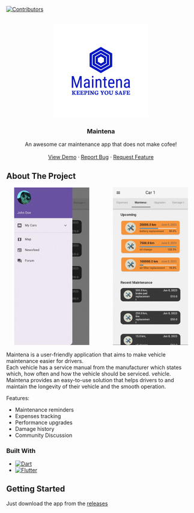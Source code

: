 [![Contributors](https://img.shields.io/github/contributors/basilis0606/MainTena)](https://github.com/basilis0606/MainTena/graphs/contributors)

<!-- PROJECT LOGO -->
<br />
<div align="center">
  <a href="https://github.com/basilis0606/MainTena/">
    <img src="brand/png/logo-no-background.png" alt="Logo" width="250" height="250">
  </a>

  <h3 align="center">Maintena</h3>

  <p align="center">
    An awesome car maintenance app that does not make cofee!
    <br />
<!--     <a href="https://github.com/othneildrew/Best-README-Template"><strong>Explore the docs »</strong></a>
    <br /> -->
    <br />
    <a href="https://github.com/basilis0606/MainTena/releases">View Demo</a>
    ·
    <a href="https://github.com/basilis0606/MainTena//issues">Report Bug</a>
    ·
    <a href="https://github.com/basilis0606/MainTena//issues">Request Feature</a>
  </p>
</div>

<!-- ABOUT THE PROJECT -->
## About The Project

<p align="center">
    <img src="docs/Project-description/assets/Screenshots/IMG_20230608_191731.jpg" alt="Product 1" style="width: 200px;">
    &nbsp;&nbsp;&nbsp;&nbsp;&nbsp;&nbsp;&nbsp;&nbsp;&nbsp;&nbsp;&nbsp;&nbsp;&nbsp;&nbsp;
    <img src="docs/Project-description/assets/Screenshots/IMG_20230608_191847.jpg" alt="Product 2" style="width: 200px;">
</p>

Maintena is a user-friendly application that aims to make vehicle maintenance easier for drivers. </br>
Each vehicle has a service manual from the manufacturer
which states which, how often and how the vehicle should be serviced.
vehicle. </br>
Maintena provides an easy-to-use solution that helps drivers to
and maintain the longevity of their vehicle and the
smooth operation.</br>

Features:
* Maintenance reminders
* Expenses tracking
* Performance upgrades
* Damage history
* Community Discussion

### Built With

* [![Dart][Dart-ico]][Dart-url]
* [![Flutter][Flutter-ico]][Flutter-url]

<!-- GETTING STARTED -->
## Getting Started

Just download the app from the [releases](https://github.com/basilis0606/MainTena/releases)


<!-- MARKDOWN LINKS & IMAGES -->
<!-- https://www.markdownguide.org/basic-syntax/#reference-style-links -->
[Flutter-url]: https://flutter.dev/
[Flutter-ico]: https://img.shields.io/badge/Flutter-%2302569B.svg?style=for-the-badge&logo=Flutter&logoColor=white
[Dart-ico]: https://img.shields.io/badge/dart-%230175C2.svg?style=for-the-badge&logo=dart&logoColor=white
[Dart-url]: https://dart.dev/
[product-screenshot]: docs/Project-description/assets/Screenshots\IMG_20230608_191847.jpg
